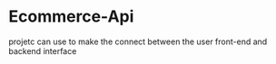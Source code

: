 # Ecommerce-Api
projetc can use to make the connect between the user front-end and backend interface 
